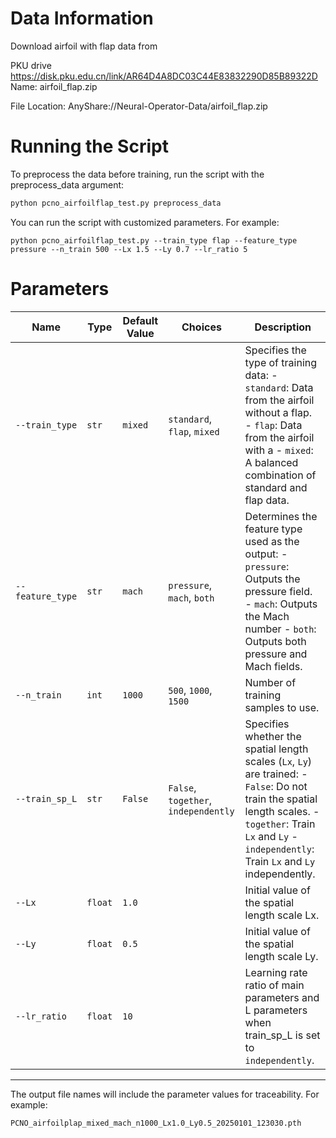 # Data Information

Download airfoil with flap data from 

PKU drive
https://disk.pku.edu.cn/link/AR64D4A8DC03C44E83832290D85B89322D
Name: airfoil_flap.zip

File Location: AnyShare://Neural-Operator-Data/airfoil_flap.zip


# Running the Script
To preprocess the data before training, run the script with the preprocess_data argument:
```bash
python pcno_airfoilflap_test.py preprocess_data
```

You can run the script with customized parameters. For example:
```
python pcno_airfoilflap_test.py --train_type flap --feature_type pressure --n_train 500 --Lx 1.5 --Ly 0.7 --lr_ratio 5
```


# Parameters

| Name             | Type    | Default Value | Choices                              | Description                                                                                                                                                                                                        |
| ---------------- | ------- | ------------- | ------------------------------------ | ------------------------------------------------------------------------------------------------------------------------------------------------------------------------------------------------------------------ |
| `--train_type`   | `str`   | `mixed`       | `standard`, `flap`, `mixed`          | Specifies the type of training data:   - `standard`: Data from the airfoil without a flap.  - `flap`: Data from the airfoil with a - `mixed`: A balanced combination of standard and flap data.                    |
| `--feature_type` | `str`   | `mach`        | `pressure`, `mach`, `both`           | Determines the feature type used as the output:      - `pressure`: Outputs the pressure field.     - `mach`: Outputs the Mach number  - `both`: Outputs both pressure and Mach fields.                             |
| `--n_train`      | `int`   | `1000`        | `500`, `1000`, `1500`                | Number of training samples to use.                                                                                                                                                                                 |
| `--train_sp_L`   | `str`   | `False`       | `False`, `together`, `independently` | Specifies whether the spatial length scales (`Lx`, `Ly`) are trained:  - `False`: Do not train the spatial length scales. - `together`: Train `Lx` and `Ly`  - `independently`: Train `Lx` and `Ly` independently. |
| `--Lx`           | `float` | `1.0`         |                                      | Initial value of the spatial length scale Lx.                                                                                                                                                                      |
| `--Ly`           | `float` | `0.5`         |                                      | Initial value of the spatial length scale Ly.                                                                                                                                                                      |
| `--lr_ratio`     | `float` | `10`          |                                      | Learning rate ratio of main parameters and L parameters when train_sp_L is set to `independently`.                                                                                                                 |
---

The output file names will include the parameter values for traceability. For example:

```bash
PCNO_airfoilplap_mixed_mach_n1000_Lx1.0_Ly0.5_20250101_123030.pth
```